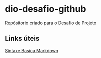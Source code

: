 # dio-desafio-github
Repósitorio criado para o Desafio de Projeto

## Links úteis
[Sintaxe Basica Markdown](https://www.markdownguide.org/basic-syntax/)

